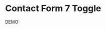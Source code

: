 # Contact Form 7 Toggle


<a href="http://wpexpert.website/github/contact-form-7-toogle/" target="_blank">DEMO</a>

